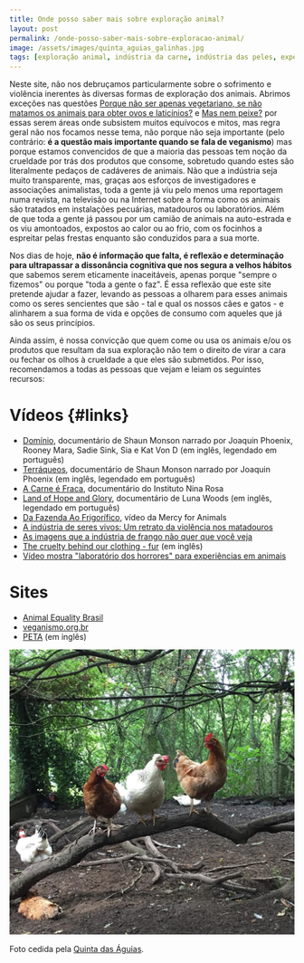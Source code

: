 ```yaml
---
title: Onde posso saber mais sobre exploração animal?
layout: post
permalink: /onde-posso-saber-mais-sobre-exploracao-animal/
image: /assets/images/quinta_aguias_galinhas.jpg
tags: [exploração animal, indústria da carne, indústria das peles, experimentação animal, crueldade, maus-tratos, libertação animal]
---
```



Neste site, não nos debruçamos particularmente sobre o sofrimento e violência inerentes às diversas formas de exploração dos animais. Abrimos exceções nas questões [Porque não ser apenas vegetariano, se não matamos os animais para obter ovos e laticínios?](/porque-nao-ser-apenas-vegetariano-se-nao-matamos-os-animais-para-obter-ovos-e-laticinios/) e [Mas nem peixe?](/mas-nem-peixe) por essas serem áreas onde subsistem muitos equívocos e mitos, mas regra geral não nos focamos nesse tema, não porque não seja importante (pelo contrário: **é a questão mais importante quando se fala de veganismo**) mas porque estamos convencidos de que a maioria das pessoas tem noção da crueldade por trás dos produtos que consome, sobretudo quando estes são literalmente pedaços de cadáveres de animais. Não que a indústria seja muito transparente, mas, graças aos esforços de investigadores e associações animalistas, toda a gente já viu pelo menos uma reportagem numa revista, na televisão ou na Internet sobre a forma como os animais são tratados em instalações pecuárias, matadouros ou laboratórios. Além de que toda a gente já passou por um camião de animais na auto-estrada e os viu amontoados, expostos ao calor ou ao frio, com os focinhos a espreitar pelas frestas enquanto são conduzidos para a sua morte.

Nos dias de hoje, **não é informação que falta, é reflexão e determinação para ultrapassar a dissonância cognitiva que nos segura a velhos hábitos** que sabemos serem eticamente inaceitáveis, apenas porque "sempre o fizemos" ou porque "toda a gente o faz". É essa reflexão que este site pretende ajudar a fazer, levando as pessoas a olharem para esses animais como os seres sencientes que são - tal e qual os nossos cães e gatos - e alinharem a sua forma de vida e opções de consumo com aqueles que já são os seus princípios.

Ainda assim, é nossa convicção que quem come ou usa os animais e/ou os produtos que resultam da sua exploração não tem o direito de virar a cara ou fechar os olhos à crueldade a que eles são submetidos. Por isso, recomendamos a todas as pessoas que vejam e leiam os seguintes recursos:

# Vídeos {#links}

* [Domínio](https://www.youtube.com/watch?v=TxRlPC9VNGk&cc_load_policy=1&cc_lang_pref=pt), documentário de Shaun Monson narrado por Joaquin Phoenix, Rooney Mara, Sadie Sink, Sia e Kat Von D (em inglês, legendado em português)
* [Terráqueos](https://www.youtube.com/watch?v=_GGBFv0zw18&cc_load_policy=1&cc_lang_pref=pt), documentário de Shaun Monson narrado por Joaquin Phoenix (em inglês, legendado em português)
* [A Carne é Fraca](https://www.youtube.com/watch?v=rrFsGTw5bCw&cc_load_policy=1&cc_lang_pref=pt), documentário do Instituto Nina Rosa
* [Land of Hope and Glory](https://www.youtube.com/watch?v=dvtVkNofcq8&cc_load_policy=1&cc_lang_pref=pt), documentário de Luna Woods (em inglês, legendado em português)
* [Da Fazenda Ao Frigorífico](https://www.youtube.com/watch?v=u516i94mIaA&cc_load_policy=1&cc_lang_pref=pt), vídeo da Mercy for Animals
* [A indústria de seres vivos: Um retrato da violência nos matadouros](https://www.youtube.com/watch?v=_tlABBcnVFM&cc_load_policy=1&cc_lang_pref=pt)
* [As imagens que a indústria de frango não quer que você veja](https://www.youtube.com/watch?v=m-RMd6GnxOw&cc_load_policy=1&cc_lang_pref=pt)
* [The cruelty behind our clothing - fur](https://www.youtube.com/watch?v=TeIOEdvtuHA&cc_load_policy=1&cc_lang_pref=pt) (em inglês)
* [Vídeo mostra "laboratório dos horrores" para experiências em animais](https://www.youtube.com/watch?v=0a-K22YiLmE&cc_load_policy=1&cc_lang_pref=pt)

# Sites

* [Animal Equality Brasil](https://animalequality.org.br/os-problemas/)
* [veganismo.org.br](https://veganismo.org.br/veganismo/)
* [PETA](https://www.peta.org/issues/) (em inglês)

![[Foto de galinhas num poleiro, na Quinta das Águias]](/assets/images/quinta_aguias_galinhas.jpg "Galinhas num poleiro, na Quinta das Águias")

<div class="img-caption">Foto cedida pela <a href="https://www.facebook.com/associacaoquintadasaguias/photos/1799808696778227">Quinta das Águias</a>.</div>

